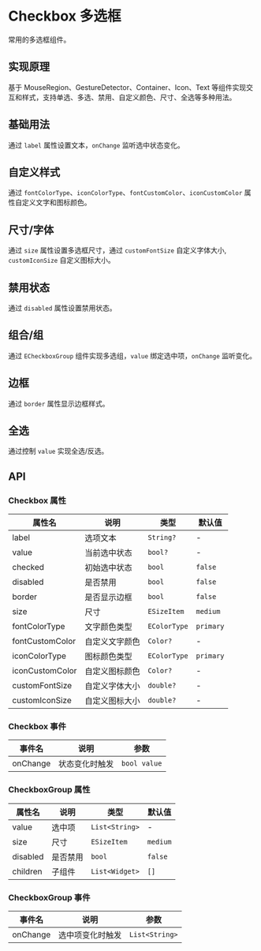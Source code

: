 # Checkbox 多选框

常用的多选框组件。

## 实现原理

基于 MouseRegion、GestureDetector、Container、Icon、Text 等组件实现交互和样式，支持单选、多选、禁用、自定义颜色、尺寸、全选等多种用法。

## 基础用法

通过 `label` 属性设置文本，`onChange` 监听选中状态变化。

<CodeView
  codeUrl="checkbox_page/checkbox_basic.dart"
  reviewUrl="checkbox/basic"
  height="120px"
/>

## 自定义样式

通过 `fontColorType`、`iconColorType`、`fontCustomColor`、`iconCustomColor` 属性自定义文字和图标颜色。

<CodeView
  codeUrl="checkbox_page/checkbox_theme.dart"
  reviewUrl="checkbox/theme"
  height="120px"
/>

## 尺寸/字体

通过 `size` 属性设置多选框尺寸，通过 `customFontSize` 自定义字体大小, `customIconSize` 自定义图标大小。

<CodeView
  codeUrl="checkbox_page/checkbox_size.dart"
  reviewUrl="checkbox/size"
  height="120px"
/>

## 禁用状态

通过 `disabled` 属性设置禁用状态。

<CodeView
  codeUrl="checkbox_page/checkbox_disable.dart"
  reviewUrl="checkbox/disable"
  height="120px"
/>

## 组合/组

通过 `ECheckboxGroup` 组件实现多选组，`value` 绑定选中项，`onChange` 监听变化。

<CodeView
  codeUrl="checkbox_page/checkbox_group.dart"
  reviewUrl="checkbox/group"
  height="120px"
/>

## 边框

通过 `border` 属性显示边框样式。

<CodeView
  codeUrl="checkbox_page/checkbox_border.dart"
  reviewUrl="checkbox/border"
  height="120px"
/>

## 全选

通过控制 `value` 实现全选/反选。

<CodeView
  codeUrl="checkbox_page/checkbox_select_all.dart"
  reviewUrl="checkbox/select-all"
  height="180px"
/>

## API

### Checkbox 属性

| 属性名          | 说明           | 类型         | 默认值    |
| --------------- | -------------- | ------------ | --------- |
| label           | 选项文本       | `String?`    | -         |
| value           | 当前选中状态   | `bool?`      | -         |
| checked         | 初始选中状态   | `bool`       | `false`   |
| disabled        | 是否禁用       | `bool`       | `false`   |
| border          | 是否显示边框   | `bool`       | `false`   |
| size            | 尺寸           | `ESizeItem`  | `medium`  |
| fontColorType   | 文字颜色类型   | `EColorType` | `primary` |
| fontCustomColor | 自定义文字颜色 | `Color?`     | -         |
| iconColorType   | 图标颜色类型   | `EColorType` | `primary` |
| iconCustomColor | 自定义图标颜色 | `Color?`     | -         |
| customFontSize  | 自定义字体大小 | `double?`    | -         |
| customIconSize  | 自定义图标大小 | `double?`    | -         |

### Checkbox 事件

| 事件名   | 说明           | 参数         |
| -------- | -------------- | ------------ |
| onChange | 状态变化时触发 | `bool value` |

### CheckboxGroup 属性

| 属性名   | 说明     | 类型           | 默认值   |
| -------- | -------- | -------------- | -------- |
| value    | 选中项   | `List<String>` | -        |
| size     | 尺寸     | `ESizeItem`    | `medium` |
| disabled | 是否禁用 | `bool`         | `false`  |
| children | 子组件   | `List<Widget>` | `[]`     |

### CheckboxGroup 事件

| 事件名   | 说明             | 参数           |
| -------- | ---------------- | -------------- |
| onChange | 选中项变化时触发 | `List<String>` |
